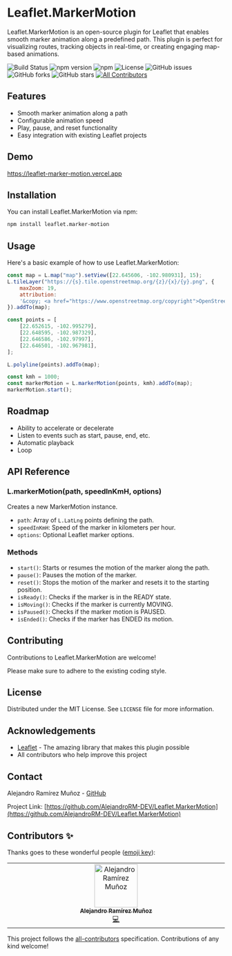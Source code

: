 # Leaflet.MarkerMotion

Leaflet.MarkerMotion is an open-source plugin for Leaflet that enables smooth marker animation along a predefined path. This plugin is perfect for visualizing routes, tracking objects in real-time, or creating engaging map-based animations.

![Build Status](https://img.shields.io/github/actions/workflow/status/AlejandroRM-DEV/Leaflet.MarkerMotion/release.yml?branch=main)
![npm version](https://img.shields.io/npm/v/leaflet.marker-motion)
![npm](https://img.shields.io/npm/dw/leaflet.marker-motion)
![License](https://img.shields.io/badge/license-MIT-blue)
![GitHub issues](https://img.shields.io/github/issues/AlejandroRM-DEV/Leaflet.MarkerMotion)
![GitHub forks](https://img.shields.io/github/forks/AlejandroRM-DEV/Leaflet.MarkerMotion)
![GitHub stars](https://img.shields.io/github/stars/AlejandroRM-DEV/Leaflet.MarkerMotion)
[![All Contributors](https://img.shields.io/badge/all_contributors-1-orange.svg?style=flat-square)](#contributors-)

## Features

- Smooth marker animation along a path
- Configurable animation speed
- Play, pause, and reset functionality
- Easy integration with existing Leaflet projects

## Demo

<https://leaflet-marker-motion.vercel.app>

## Installation

You can install Leaflet.MarkerMotion via npm:

```bash
npm install leaflet.marker-motion
```

## Usage

Here's a basic example of how to use Leaflet.MarkerMotion:

```javascript
const map = L.map("map").setView([22.645606, -102.980931], 15);
L.tileLayer("https://{s}.tile.openstreetmap.org/{z}/{x}/{y}.png", {
    maxZoom: 19,
    attribution:
    '&copy; <a href="https://www.openstreetmap.org/copyright">OpenStreetMap</a> contributors',
}).addTo(map);

const points = [
    [22.652615, -102.995279],
    [22.648595, -102.987329],
    [22.646586, -102.97997],
    [22.646501, -102.967981],
];

L.polyline(points).addTo(map);

const kmh = 1000;
const markerMotion = L.markerMotion(points, kmh).addTo(map);
markerMotion.start();
```

## Roadmap

- Ability to accelerate or decelerate
- Listen to events such as start, pause, end, etc.
- Automatic playback
- Loop

## API Reference

### L.markerMotion(path, speedInKmH, options)

Creates a new MarkerMotion instance.

- `path`: Array of `L.LatLng` points defining the path.
- `speedInKmH`: Speed of the marker in kilometers per hour.
- `options`: Optional Leaflet marker options.

### Methods

- `start()`: Starts or resumes the motion of the marker along the path.
- `pause()`: Pauses the motion of the marker.
- `reset()`: Stops the motion of the marker and resets it to the starting position.
- `isReady()`: Checks if the marker is in the READY state.
- `isMoving()`: Checks if the marker is currently MOVING.
- `isPaused()`: Checks if the marker motion is PAUSED.
- `isEnded()`: Checks if the marker has ENDED its motion.

## Contributing

Contributions to Leaflet.MarkerMotion are welcome!

Please make sure to adhere to the existing coding style.

## License

Distributed under the MIT License. See `LICENSE` file for more information.

## Acknowledgements

- [Leaflet](https://leafletjs.com/) - The amazing library that makes this plugin possible
- All contributors who help improve this project

## Contact

Alejandro Ramírez Muñoz - [GitHub](https://github.com/AlejandroRM-DEV)

Project Link: [https://github.com/AlejandroRM-DEV/Leaflet.MarkerMotion](https://github.com/AlejandroRM-DEV/Leaflet.MarkerMotion)

## Contributors ✨

Thanks goes to these wonderful people ([emoji key](https://allcontributors.org/docs/en/emoji-key)):

<!-- ALL-CONTRIBUTORS-LIST:START - Do not remove or modify this section -->
<!-- prettier-ignore-start -->
<!-- markdownlint-disable -->
<table>
  <tbody>
    <tr>
      <td align="center" valign="top" width="14.28%"><a href="https://github.com/AlejandroRM-DEV"><img src="https://avatars.githubusercontent.com/u/8054357?v=4?s=100" width="100px;" alt="Alejandro Ramírez Muñoz"/><br /><sub><b>Alejandro Ramírez Muñoz</b></sub></a><br /><a href="https://github.com/AlejandroRM-DEV/Leaflet.MarkerMotion/commits?author=AlejandroRM-DEV" title="Code">💻</a></td>
    </tr>
  </tbody>
</table>

<!-- markdownlint-restore -->
<!-- prettier-ignore-end -->

<!-- ALL-CONTRIBUTORS-LIST:END -->

This project follows the [all-contributors](https://github.com/all-contributors/all-contributors) specification. Contributions of any kind welcome!
